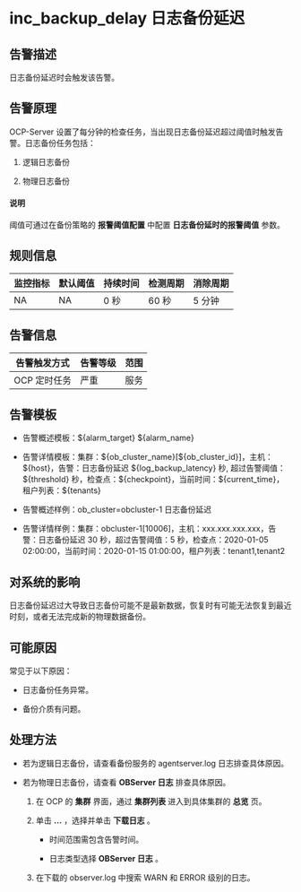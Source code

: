 inc_backup_delay 日志备份延迟
============================================

**告警描述**
-----------------------------

日志备份延迟时会触发该告警。

告警原理
-------------------------

OCP-Server 设置了每分钟的检查任务，当出现日志备份延迟超过阈值时触发告警。日志备份任务包括：

1. 逻辑日志备份

2. 物理日志备份

  <main id="notice" type='explain'>
    <h4>说明</h4>
    <p>阈值可通过在备份策略的 <strong>报警阈值配置</strong> 中配置 <strong>日志备份延时的报警阈值</strong> 参数。</p>
  </main>

**规则信息**
-----------------------------

| 监控指标 | 默认阈值 | 持续时间 | 检测周期 | 消除周期 |
|------|------|------|------|------|
| NA   | NA   | 0 秒  | 60 秒 | 5 分钟 |

**告警信息**
-----------------------------

|  告警触发方式  | 告警等级 | 范围 |
|----------|------|----|
| OCP 定时任务 | 严重   | 服务 |

**告警模板**
-----------------------------

* 告警概述模板：\${alarm_target} \${alarm_name}

* 告警详情模板：集群：\${ob_cluster_name}[\${ob_cluster_id}]，主机：\${host}，告警：日志备份延迟 \${log_backup_latency} 秒, 超过告警阈值：\${threshold} 秒，检查点：\${checkpoint}，当前时间：\${current_time}，租户列表：\${tenants}

* 告警概述样例：ob_cluster=obcluster-1 日志备份延迟

* 告警详情样例：集群：obcluster-1[10006]，主机：xxx.xxx.xxx.xxx，告警：日志备份延迟 30 秒，超过告警阈值：5 秒，检查点：2020-01-05 02:00:00，当前时间：2020-01-15 01:00:00，租户列表：tenant1,tenant2

**对系统的影响**
-------------------------------

日志备份延迟过大导致日志备份可能不是最新数据，恢复时有可能无法恢复到最近时刻，或者无法完成新的物理数据备份。

**可能原因**
-----------------------------

常见于以下原因：

* 日志备份任务异常。

* 备份介质有问题。

**处理方法**
-----------------------------

* 若为逻辑日志备份，请查看备份服务的 agentserver.log 日志排查具体原因。

* 若为物理日志备份，请查看 **OBServer 日志** 排查具体原因。

  1. 在 OCP 的 **集群** 界面，通过 **集群列表** 进入到具体集群的 **总览** 页。

  2. 单击 **...** ，选择并单击 **下载日志** 。

     * 时间范围需包含告警时间。

     * 日志类型选择 **OBServer 日志** 。

  3. 在下载的 observer.log 中搜索 WARN 和 ERROR 级别的日志。
